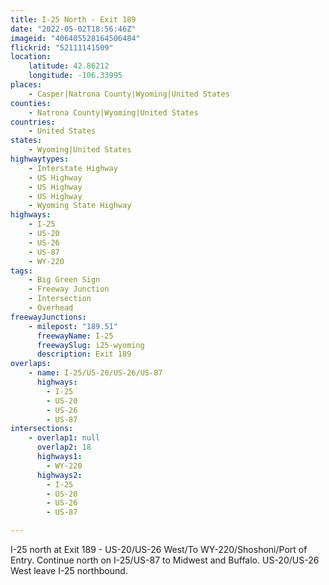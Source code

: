 ```yaml
---
title: I-25 North - Exit 189
date: "2022-05-02T18:56:46Z"
imageid: "406405528164506484"
flickrid: "52111141509"
location:
    latitude: 42.86212
    longitude: -106.33995
places:
    - Casper|Natrona County|Wyoming|United States
counties:
    - Natrona County|Wyoming|United States
countries:
    - United States
states:
    - Wyoming|United States
highwaytypes:
    - Interstate Highway
    - US Highway
    - US Highway
    - US Highway
    - Wyoming State Highway
highways:
    - I-25
    - US-20
    - US-26
    - US-87
    - WY-220
tags:
    - Big Green Sign
    - Freeway Junction
    - Intersection
    - Overhead
freewayJunctions:
    - milepost: "189.51"
      freewayName: I-25
      freewaySlug: i25-wyoming
      description: Exit 189
overlaps:
    - name: I-25/US-20/US-26/US-87
      highways:
        - I-25
        - US-20
        - US-26
        - US-87
intersections:
    - overlap1: null
      overlap2: 18
      highways1:
        - WY-220
      highways2:
        - I-25
        - US-20
        - US-26
        - US-87

---
```

I-25 north at Exit 189 - US-20/US-26 West/To WY-220/Shoshoni/Port of Entry.  Continue north on I-25/US-87 to Midwest and Buffalo.  US-20/US-26 West leave I-25 northbound.